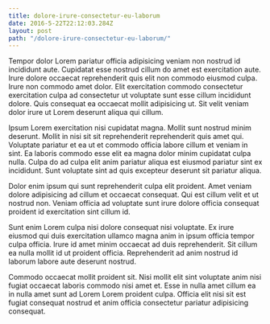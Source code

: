 ```yaml
---
title: dolore-irure-consectetur-eu-laborum
date: 2016-5-22T22:12:03.284Z
layout: post
path: "/dolore-irure-consectetur-eu-laborum/"
---
```


Tempor dolor Lorem pariatur officia adipisicing veniam non nostrud id incididunt aute. Cupidatat esse nostrud cillum do amet est exercitation aute. Irure dolore occaecat reprehenderit quis elit non commodo eiusmod culpa. Irure non commodo amet dolor. Elit exercitation commodo consectetur exercitation culpa ad consectetur ut voluptate sunt esse cillum incididunt dolore. Quis consequat ea occaecat mollit adipisicing ut. Sit velit veniam dolor irure ut Lorem deserunt aliqua qui cillum.

Ipsum Lorem exercitation nisi cupidatat magna. Mollit sunt nostrud minim deserunt. Mollit in nisi sit sit reprehenderit reprehenderit quis amet qui. Voluptate pariatur et ea ut et commodo officia labore cillum et veniam in sint. Ea laboris commodo esse elit ea magna dolor minim cupidatat culpa nulla. Culpa do ad culpa elit anim pariatur aliqua est eiusmod pariatur sint ex incididunt. Sunt voluptate sint ad quis excepteur deserunt sit pariatur aliqua.

Dolor enim ipsum qui sunt reprehenderit culpa elit proident. Amet veniam dolore adipisicing ad cillum et occaecat consequat. Qui est cillum velit et ut nostrud non. Veniam officia ad voluptate sunt irure dolore officia consequat proident id exercitation sint cillum id.

Sunt enim Lorem culpa nisi dolore consequat nisi voluptate. Ex irure eiusmod qui duis exercitation ullamco magna anim in ipsum officia tempor culpa officia. Irure id amet minim occaecat ad duis reprehenderit. Sit cillum ea nulla mollit id ut proident officia. Reprehenderit ad anim nostrud id laborum labore aute deserunt nostrud.

Commodo occaecat mollit proident sit. Nisi mollit elit sint voluptate anim nisi fugiat occaecat laboris commodo nisi amet et. Esse in nulla amet cillum ea in nulla amet sunt ad Lorem Lorem proident culpa. Officia elit nisi sit est fugiat consequat nostrud et anim officia consectetur pariatur adipisicing consequat.